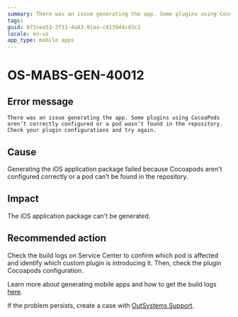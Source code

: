 ```yaml
---
summary: There was an issue generating the app. Some plugins using CocoaPods aren’t correctly configured or a pod wasn’t found in the repository. Check your plugin configurations and try again.
tags:
guid: 971cea53-2f31-4a83-91aa-c413944cd3c1
locale: en-us
app_type: mobile apps
---
```


# OS-MABS-GEN-40012

## Error message

`There was an issue generating the app. Some plugins using CocoaPods aren’t correctly configured or a pod wasn’t found in the repository. Check your plugin configurations and try again.`

## Cause

Generating the iOS application package failed because Cocoapods aren't configured correctly or a pod can’t be found in the repository.

## Impact

The iOS application package can't be generated.

## Recommended action

Check the build logs on Service Center to confirm which pod is affected and identify which custom plugin is introducing it. Then, check the plugin Cocoapods configuration.

Learn more about generating mobile apps and how to get the build logs [here](https://success.outsystems.com/Documentation/11/Delivering_Mobile_Apps/Generate_and_Distribute_Your_Mobile_App#download-mobile-app-build-logs).

If the problem persists, create a case with [OutSystems Support](https://success.outsystems.com/Support).
